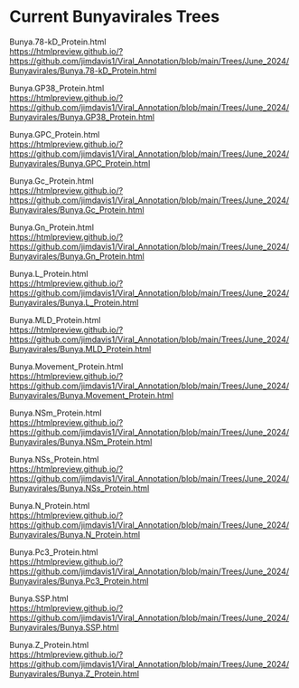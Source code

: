 # Current Bunyavirales Trees

Bunya.78-kD_Protein.html<br>
https://htmlpreview.github.io/?https://github.com/jimdavis1/Viral_Annotation/blob/main/Trees/June_2024/Bunyavirales/Bunya.78-kD_Protein.html <br>

Bunya.GP38_Protein.html<br>
https://htmlpreview.github.io/?https://github.com/jimdavis1/Viral_Annotation/blob/main/Trees/June_2024/Bunyavirales/Bunya.GP38_Protein.html<br>

Bunya.GPC_Protein.html<br>
https://htmlpreview.github.io/?https://github.com/jimdavis1/Viral_Annotation/blob/main/Trees/June_2024/Bunyavirales/Bunya.GPC_Protein.html<br>

Bunya.Gc_Protein.html<br>
https://htmlpreview.github.io/?https://github.com/jimdavis1/Viral_Annotation/blob/main/Trees/June_2024/Bunyavirales/Bunya.Gc_Protein.html<br>

Bunya.Gn_Protein.html<br>
https://htmlpreview.github.io/?https://github.com/jimdavis1/Viral_Annotation/blob/main/Trees/June_2024/Bunyavirales/Bunya.Gn_Protein.html<br>

Bunya.L_Protein.html<br>
https://htmlpreview.github.io/?https://github.com/jimdavis1/Viral_Annotation/blob/main/Trees/June_2024/Bunyavirales/Bunya.L_Protein.html<br>

Bunya.MLD_Protein.html<br>
https://htmlpreview.github.io/?https://github.com/jimdavis1/Viral_Annotation/blob/main/Trees/June_2024/Bunyavirales/Bunya.MLD_Protein.html<br>

Bunya.Movement_Protein.html<br>
https://htmlpreview.github.io/?https://github.com/jimdavis1/Viral_Annotation/blob/main/Trees/June_2024/Bunyavirales/Bunya.Movement_Protein.html<br>

Bunya.NSm_Protein.html<br>
https://htmlpreview.github.io/?https://github.com/jimdavis1/Viral_Annotation/blob/main/Trees/June_2024/Bunyavirales/Bunya.NSm_Protein.html<br>

Bunya.NSs_Protein.html<br>
https://htmlpreview.github.io/?https://github.com/jimdavis1/Viral_Annotation/blob/main/Trees/June_2024/Bunyavirales/Bunya.NSs_Protein.html<br>

Bunya.N_Protein.html<br>
https://htmlpreview.github.io/?https://github.com/jimdavis1/Viral_Annotation/blob/main/Trees/June_2024/Bunyavirales/Bunya.N_Protein.html<br>

Bunya.Pc3_Protein.html<br>
https://htmlpreview.github.io/?https://github.com/jimdavis1/Viral_Annotation/blob/main/Trees/June_2024/Bunyavirales/Bunya.Pc3_Protein.html<br>

Bunya.SSP.html<br>
https://htmlpreview.github.io/?https://github.com/jimdavis1/Viral_Annotation/blob/main/Trees/June_2024/Bunyavirales/Bunya.SSP.html<br>

Bunya.Z_Protein.html<br>
https://htmlpreview.github.io/?https://github.com/jimdavis1/Viral_Annotation/blob/main/Trees/June_2024/Bunyavirales/Bunya.Z_Protein.html<br>

